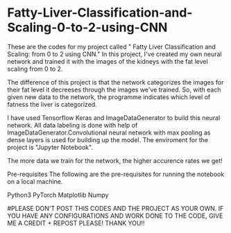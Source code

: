 # Fatty-Liver-Classification-and-Scaling-0-to-2-using-CNN
These are the codes for my project called " Fatty Liver Classification and Scaling: from 0 to 2 using CNN." In this project, I've created my own neural network and trained it with the images of the kidneys with the fat level scaling from 0 to 2. 

The difference of this project is that the network categorizes the images for their fat level it decreeses through the images we've trained. So, with each given new data to the network, the programme indicates which level of fatness the liver is categorized. 

I have used Tensorflow Keras and ImageDataGenerator to build this neural network. All data labeling is done with help of ImageDataGenerator.Convolutional neural network with max pooling as dense layers is used for building up the model. The enviroment for the project is "Jupyter Notebook".

The more data we train for the network, the higher accurence rates we get!

Pre-requisites
The following are the pre-requisites for running the notebook on a local machine.

Python3
PyTorch
Matplotlib
Numpy

#PLEASE DON'T POST THIS CODES AND THE PROJECT AS YOUR OWN. IF YOU HAVE ANY CONFIGURATIONS AND WORK DONE TO THE CODE, GIVE ME A CREDIT + REPOST PLEASE! THANK YOU!!

